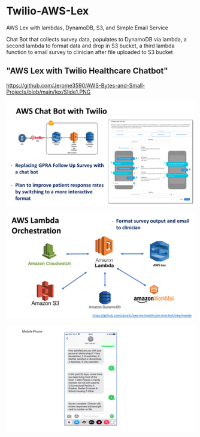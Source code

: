# Twilio-AWS-Lex

AWS Lex with lambdas, DynamoDB, S3, and Simple Email Service

Chat Bot that collects survey data, populates to DynamoDB via lambda, a second lambda to format data and drop in S3 bucket, a third lambda function to email survey to clinician after file uploaded to S3 bucket

## "AWS Lex with Twilio Healthcare Chatbot"
https://github.com/Jerome3590/AWS-Bytes-and-Small-Projects/blob/main/lex/Slide1.PNG

![AWS Lex Chatbot with Twilio](https://github.com/Jerome3590/AWS-Bytes-and-Small-Projects/blob/main/lex/Slide1.PNG?raw=true)

![AWS Lex Chatbot with Twilio](https://github.com/Jerome3590/AWS-Bytes-and-Small-Projects/blob/main/lex/Slide2.PNG?raw=true)

![AWS Lex Chatbot with Twilio](https://github.com/Jerome3590/AWS-Bytes-and-Small-Projects/blob/main/lex/Slide3.PNG?raw=true)
